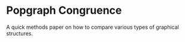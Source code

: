 # Popgraph Congruence

A quick methods paper on how to compare various types of graphical structures.



